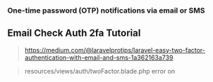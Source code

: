 ### One-time password (OTP) notifications via email or SMS

## Email Check Auth 2fa Tutorial

> https://medium.com/@laravelprotips/laravel-easy-two-factor-authentication-with-email-and-sms-1a362163a739

> resources/views/auth/twoFactor.blade.php
> error on <x-auth-card>
